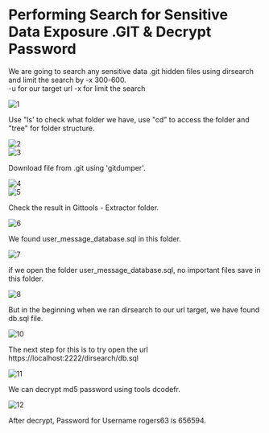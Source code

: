 # Performing Search for Sensitive Data Exposure .GIT & Decrypt Password

We are going to search any sensitive data .git hidden files using dirsearch and limit the search by -x 300-600.\
-u for our target url
-x for limit the search

![1](https://github.com/ggouw/Sensitive-Data-Exposure-GIT/assets/120260071/9ea4805f-80c9-4f42-b31b-35677482d02d)

Use "ls' to check what folder we have, use "cd" to access the folder and "tree" for folder structure.

![2](https://github.com/ggouw/Sensitive-Data-Exposure-GIT/assets/120260071/5f9f66f2-3425-4858-a99a-751b9434acdb)\
![3](https://github.com/ggouw/Sensitive-Data-Exposure-GIT/assets/120260071/ad48e102-83c3-4f16-ba22-3c10187bcb19)

Download file from .git using 'gitdumper'.

![4](https://github.com/ggouw/Sensitive-Data-Exposure-GIT/assets/120260071/9027fbee-4455-4ef2-8c82-5917b7056065)\
![5](https://github.com/ggouw/Sensitive-Data-Exposure-GIT/assets/120260071/b0200211-b910-46d3-b591-823e5008e978)

Check the result in Gittools - Extractor folder.

![6](https://github.com/ggouw/Sensitive-Data-Exposure-GIT/assets/120260071/9b0d1ead-fee0-4ce8-ac12-2d93f08ad067)

We found user_message_database.sql in this folder.

![7](https://github.com/ggouw/Sensitive-Data-Exposure-GIT/assets/120260071/4fc8a749-7ea7-4269-af62-aef76232d134)

if we open the folder user_message_database.sql, no important files save in this folder.

![8](https://github.com/ggouw/Sensitive-Data-Exposure-GIT/assets/120260071/bb7cb073-2c90-47e9-9aa1-ede5238f6159)

But in the beginning when we ran dirsearch to our url target, we have found db.sql file.

![10](https://github.com/ggouw/Sensitive-Data-Exposure-GIT/assets/120260071/85feab6d-5572-46a1-b435-d7fa5b2b39f9)

The next step for this is to try open the url\
https://localhost:2222/dirsearch/db.sql

![11](https://github.com/ggouw/Sensitive-Data-Exposure-GIT/assets/120260071/d3ca911a-7bed-4f66-adcf-c56d26c794ac)

We can decrypt md5 password using tools dcodefr.

![12](https://github.com/ggouw/Sensitive-Data-Exposure-GIT/assets/120260071/77bf8669-da41-439b-b2a9-a3ce586b7d90)

After decrypt, Password for Username rogers63 is 656594.




















